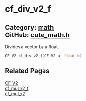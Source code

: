 [//]: # (This file is automatically generated by Cute Framework's docs parser.)
[//]: # (Do not edit this file by hand!)
[//]: # (See: https://github.com/RandyGaul/cute_framework/blob/master/samples/docs_parser.cpp)
[](../header.md ':include')

# cf_div_v2_f

Category: [math](/api_reference?id=math)  
GitHub: [cute_math.h](https://github.com/RandyGaul/cute_framework/blob/master/include/cute_math.h)  
---

Divides a vector by a float.

```cpp
CF_V2 cf_div_v2_f(CF_V2 a, float b)
```

## Related Pages

[CF_V2](/math/cf_v2.md)  
[cf_mul_v2_f](/math/cf_mul_v2_f.md)  
[cf_mul_v2](/math/cf_mul_v2.md)  
